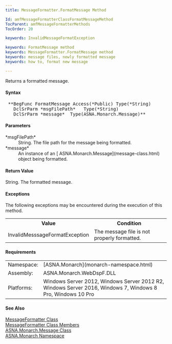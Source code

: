 ```yaml
---
title: MessageFormatter.FormatMessage Method

Id: amfMessageFormatterClassFormatMessageMethod
TocParent: amfMessageFormatterMethods
TocOrder: 20

keywords: InvalidMessageFormatException

keywords: FormatMessage method
keywords: MessageFormatter.FormatMessage method
keywords: message files, newly formatted message
keywords: how to, format new message

---
```


Returns a formatted message.

#### Syntax
<pre class="syntax"> **BegFunc FormatMessage Access(*Public) Type(*String)
   DclSrParm *msgFilePath*   Type(*String)
   DclSrParm *message*  Type(ASNA.Monarch.Message)** </pre>  

#### Parameters
<dl>
        <dt>
 *msgFilePath* 
        </dt>
        <dd>String. The file path for the message being
        formatted.</dd>
        <dt>
 *message* 
        </dt>
        <dd>An instance of an 
        [
        ASNA.Monarch.Message](message-class.html) object being
        formatted.</dd>
</dl> 

<!--mine -->

#### Return Value
String. The formatted message.
<!--mine -->

#### Exceptions
The following exceptions may be encountered during the execution of this method.
<table class="mytable" cellspacing="0" cellpadding="4" width="60%">
          <colgroup>
            <col width="30%" />
            <col width="50%" />
          </colgroup>
          <tr>
            <th>Value</th>
            <th>Condition</th>
          </tr>
          <tr>
            <td>InvalidMesssageFormatException</td>
            <td>The message file is not
            properly formatted.</td>
          </tr>
          <tr />
</table>

<!-- -->

#### Requirements
<table class="dttable" cellspacing="0" cellpadding="4" width="60%">
           <colgroup>
            <col width="15%" style="font-weight:bold" />
            <col width="85%" />
          </colgroup>
          <tr>
            <td>Namespace:</td>
            <td>[ASNA.Monarch](monarch-namespace.html)</td>
          </tr>
          <tr>
            <td>Assembly:</td>
            <td>ASNA.Monarch.WebDspF.DLL</td>
          </tr>
         <tr>
            <td>Platforms:</td>
            <td> Windows Server 2012, Windows Server 2012 R2, Windows Server 2016, Windows 7, Windows 8 Pro, Windows 10 Pro</td>
         </tr>
</table>

<!-- end -->

#### See Also
[ MessageFormatter Class](message-formatter-class.html) <br /> [ MessageFormatter Class Members](message-formatter-members.html) <br /> [ ASNA.Monarch.Message Class](message-class.html) <br />[ASNA.Monarch Namespace](monarch-namespace.html)
